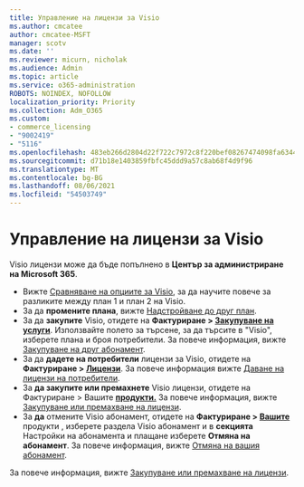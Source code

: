 ```yaml
---
title: Управление на лицензи за Visio
ms.author: cmcatee
author: cmcatee-MSFT
manager: scotv
ms.date: ''
ms.reviewer: micurn, nicholak
ms.audience: Admin
ms.topic: article
ms.service: o365-administration
ROBOTS: NOINDEX, NOFOLLOW
localization_priority: Priority
ms.collection: Adm_O365
ms.custom:
- commerce_licensing
- "9002419"
- "5116"
ms.openlocfilehash: 483eb266d2804d22f722c7972c8f220bef08267474098fa63441dbaf19c5716c
ms.sourcegitcommit: d71b18e1403859fbfc45ddd9a57c8ab68f4d9f96
ms.translationtype: MT
ms.contentlocale: bg-BG
ms.lasthandoff: 08/06/2021
ms.locfileid: "54503749"
---
```

# <a name="visio-license-management"></a>Управление на лицензи за Visio

Visio лицензи може да бъде попълнено в **Център за администриране на Microsoft 365**.

- Вижте [Сравняване на опциите за Visio](https://www.microsoft.com/microsoft-365/visio/microsoft-visio-plans-and-pricing-compare-visio-options?rtc=1), за да научите повече за разликите между план 1 и план 2 на Visio.
- За да **промените плана**, вижте [Надстройване до друг план](/microsoft-365/commerce/subscriptions/upgrade-to-different-plan).
- За да **закупите** Visio, отидете на **Фактуриране > [Закупуване на услуги](https://go.microsoft.com/fwlink/p/?linkid=868433)**. Използвайте полето за търсене, за да търсите в "Visio", изберете плана и броя потребители. За повече информация, вижте [Закупуване на друг абонамент](/microsoft-365/commerce/try-or-buy-microsoft-365#buy-a-different-subscription).
- За да **дадете на потребители** лицензи за Visio, отидете на **Фактуриране > [Лицензи](https://go.microsoft.com/fwlink/p/?linkid=842264)**. За повече информация вижте [Даване на лицензи на потребители](/microsoft-365/admin/manage/assign-licenses-to-users).
- За **да закупите или премахнете** Visio лицензи, отидете на Фактуриране > Вашите **[продукти.](https://go.microsoft.com/fwlink/p/?linkid=842054)** За повече информация, вижте [Закупуване или премахване на лицензи](/microsoft-365/commerce/licenses/buy-licenses#buy-or-remove-licenses-for-your-business-subscription).
- За **да** отмените Visio абонамент, отидете на **Фактуриране > [Вашите](https://go.microsoft.com/fwlink/p/?linkid=842054)** продукти , изберете раздела Visio абонамент и в **секцията** Настройки на абонамента и плащане изберете **Отмяна на абонамент**. За повече информация, вижте [Отмяна на вашия абонамент](/microsoft-365/commerce/subscriptions/cancel-your-subscription).

За повече информация, вижте [Закупуване или премахване на лицензи](/microsoft-365/commerce/licenses/buy-licenses).